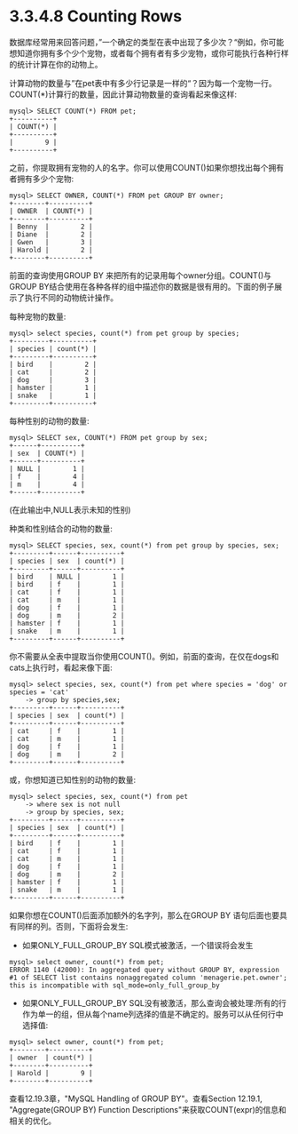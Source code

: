 # 3.3.4.8 Counting Rows

数据库经常用来回答问题，”一个确定的类型在表中出现了多少次？“例如，你可能想知道你拥有多个少个宠物，或者每个拥有者有多少宠物，或你可能执行各种行样的统计计算在你的动物上。

计算动物的数量与”在pet表中有多少行记录是一样的“？因为每一个宠物一行。COUNT\(\*\)计算行的数量，因此计算动物数量的查询看起来像这样:

```
mysql> SELECT COUNT(*) FROM pet;
+----------+
| COUNT(*) |
+----------+
|        9 |
+----------+
```

之前，你提取拥有宠物的人的名字。你可以使用COUNT\(\)如果你想找出每个拥有者拥有多少个宠物:

```
mysql> SELECT OWNER, COUNT(*) FROM pet GROUP BY owner;
+--------+----------+
| OWNER  | COUNT(*) |
+--------+----------+
| Benny  |        2 |
| Diane  |        2 |
| Gwen   |        3 |
| Harold |        2 |
+--------+----------+
```

前面的查询使用GROUP BY 来把所有的记录用每个owner分组。COUNT\(\)与GROUP BY结合使用在各种各样的组中描述你的数据是很有用的。下面的例子展示了执行不同的动物统计操作。

每种宠物的数量:

```
mysql> select species, count(*) from pet group by species;
+---------+----------+
| species | count(*) |
+---------+----------+
| bird    |        2 |
| cat     |        2 |
| dog     |        3 |
| hamster |        1 |
| snake   |        1 |
+---------+----------+
```

每种性别的动物的数量:

```
mysql> SELECT sex, COUNT(*) FROM pet group by sex;
+------+----------+
| sex  | COUNT(*) |
+------+----------+
| NULL |        1 |
| f    |        4 |
| m    |        4 |
+------+----------+
```

\(在此输出中,NULL表示未知的性别\)

种类和性别结合的动物的数量:

```
mysql> SELECT species, sex, count(*) from pet group by species, sex;
+---------+------+----------+
| species | sex  | count(*) |
+---------+------+----------+
| bird    | NULL |        1 |
| bird    | f    |        1 |
| cat     | f    |        1 |
| cat     | m    |        1 |
| dog     | f    |        1 |
| dog     | m    |        2 |
| hamster | f    |        1 |
| snake   | m    |        1 |
+---------+------+----------+
```

你不需要从全表中提取当你使用COUNT\(\)。例如，前面的查询，在仅在dogs和cats上执行时，看起来像下面:

```
mysql> select species, sex, count(*) from pet where species = 'dog' or species = 'cat'
    -> group by species,sex;
+---------+------+----------+
| species | sex  | count(*) |
+---------+------+----------+
| cat     | f    |        1 |
| cat     | m    |        1 |
| dog     | f    |        1 |
| dog     | m    |        2 |
+---------+------+----------+
```

或，你想知道已知性别的动物的数量:

```
mysql> select species, sex, count(*) from pet
    -> where sex is not null
    -> group by species, sex;
+---------+------+----------+
| species | sex  | count(*) |
+---------+------+----------+
| bird    | f    |        1 |
| cat     | f    |        1 |
| cat     | m    |        1 |
| dog     | f    |        1 |
| dog     | m    |        2 |
| hamster | f    |        1 |
| snake   | m    |        1 |
+---------+------+----------+
```

如果你想在COUNT\(\)后面添加额外的名字列，那么在GROUP BY 语句后面也要具有同样的列。否则，下面将会发生:

* 如果ONLY\_FULL\_GROUP\_BY SQL模式被激活，一个错误将会发生

```
mysql> select owner, count(*) from pet;
ERROR 1140 (42000): In aggregated query without GROUP BY, expression #1 of SELECT list contains nonaggregated column 'menagerie.pet.owner'; this is incompatible with sql_mode=only_full_group_by
```

* 如果ONLY\_FULL\_GROUP\_BY SQL没有被激活，那么查询会被处理:所有的行作为单一的组，但从每个name列选择的值是不确定的。服务可以从任何行中选择值:

```
mysql> select owner, count(*) from pet;
+--------+----------+
| owner  | count(*) |
+--------+----------+
| Harold |        9 |
+--------+----------+
```

查看12.19.3章，"MySQL Handling of GROUP BY"。查看Section 12.19.1, "Aggregate\(GROUP BY\) Function Descriptions"来获取COUNT\(expr\)的信息和相关的优化。



